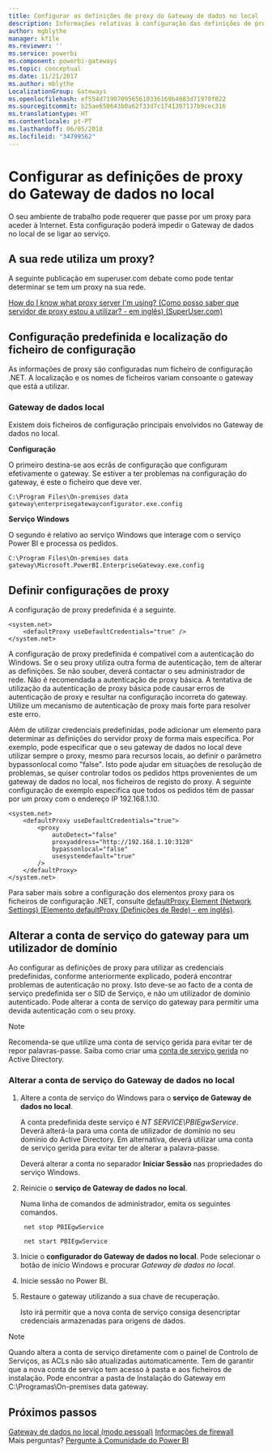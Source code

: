 ```yaml
---
title: Configurar as definições de proxy do Gateway de dados no local
description: Informações relativas à configuração das definições de proxy do Gateway de dados no local.
author: mgblythe
manager: kfile
ms.reviewer: ''
ms.service: powerbi
ms.component: powerbi-gateways
ms.topic: conceptual
ms.date: 11/21/2017
ms.author: mblythe
LocalizationGroup: Gateways
ms.openlocfilehash: ef554d7190709565610336169b4883d71970f822
ms.sourcegitcommit: b25ae650643b0a62f33d7c1741307137b9cec316
ms.translationtype: HT
ms.contentlocale: pt-PT
ms.lasthandoff: 06/05/2018
ms.locfileid: "34799562"
---
```

# <a name="configuring-proxy-settings-for-the-on-premises-data-gateway"></a>Configurar as definições de proxy do Gateway de dados no local
O seu ambiente de trabalho pode requerer que passe por um proxy para aceder à Internet. Esta configuração poderá impedir o Gateway de dados no local de se ligar ao serviço.

## <a name="does-your-network-use-a-proxy"></a>A sua rede utiliza um proxy?
A seguinte publicação em superuser.com debate como pode tentar determinar se tem um proxy na sua rede.

[How do I know what proxy server I'm using? (Como posso saber que servidor de proxy estou a utilizar? - em inglês) (SuperUser.com)](https://superuser.com/questions/346372/how-do-i-know-what-proxy-server-im-using)

## <a name="configuration-file-location-and-default-configuration"></a>Configuração predefinida e localização do ficheiro de configuração
As informações de proxy são configuradas num ficheiro de configuração .NET. A localização e os nomes de ficheiros variam consoante o gateway que está a utilizar.

### <a name="on-premises-data-gateway"></a>Gateway de dados local
Existem dois ficheiros de configuração principais envolvidos no Gateway de dados no local.

**Configuração**

O primeiro destina-se aos ecrãs de configuração que configuram efetivamente o gateway. Se estiver a ter problemas na configuração do gateway, é este o ficheiro que deve ver.

    C:\Program Files\On-premises data gateway\enterprisegatewayconfigurator.exe.config

**Serviço Windows**

O segundo é relativo ao serviço Windows que interage com o serviço Power BI e processa os pedidos.

    C:\Program Files\On-premises data gateway\Microsoft.PowerBI.EnterpriseGateway.exe.config

## <a name="configuring-proxy-settings"></a>Definir configurações de proxy
A configuração de proxy predefinida é a seguinte.

    <system.net>
        <defaultProxy useDefaultCredentials="true" />
    </system.net>

A configuração de proxy predefinida é compatível com a autenticação do Windows. Se o seu proxy utiliza outra forma de autenticação, tem de alterar as definições. Se não souber, deverá contactar o seu administrador de rede. Não é recomendada a autenticação de proxy básica. A tentativa de utilização da autenticação de proxy básica pode causar erros de autenticação de proxy e resultar na configuração incorreta do gateway. Utilize um mecanismo de autenticação de proxy mais forte para resolver este erro.

Além de utilizar credenciais predefinidas, pode adicionar um elemento <proxy> para determinar as definições do servidor proxy de forma mais específica. Por exemplo, pode especificar que o seu gateway de dados no local deve utilizar sempre o proxy, mesmo para recursos locais, ao definir o parâmetro bypassonlocal como "false". Isto pode ajudar em situações de resolução de problemas, se quiser controlar todos os pedidos https provenientes de um gateway de dados no local, nos ficheiros de registo do proxy. A seguinte configuração de exemplo especifica que todos os pedidos têm de passar por um proxy com o endereço IP 192.168.1.10.

    <system.net>
        <defaultProxy useDefaultCredentials="true">
            <proxy  
                autoDetect="false"  
                proxyaddress="http://192.168.1.10:3128"  
                bypassonlocal="false"  
                usesystemdefault="true"
            />  
        </defaultProxy>
    </system.net>

Para saber mais sobre a configuração dos elementos proxy para os ficheiros de configuração .NET, consulte [defaultProxy Element (Network Settings) (Elemento defaultProxy (Definições de Rede) - em inglês)](https://msdn.microsoft.com/library/kd3cf2ex.aspx).

## <a name="changing-the-gateway-service-account-to-a-domain-user"></a>Alterar a conta de serviço do gateway para um utilizador de domínio
Ao configurar as definições de proxy para utilizar as credenciais predefinidas, conforme anteriormente explicado, poderá encontrar problemas de autenticação no proxy. Isto deve-se ao facto de a conta de serviço predefinida ser o SID de Serviço, e não um utilizador de domínio autenticado. Pode alterar a conta de serviço do gateway para permitir uma devida autenticação com o seu proxy.

> [!NOTE]
> Recomenda-se que utilize uma conta de serviço gerida para evitar ter de repor palavras-passe. Saiba como criar uma [conta de serviço gerida](https://technet.microsoft.com/library/dd548356.aspx) no Active Directory.
> 
> 

### <a name="change-the-on-premises-data-gateway-service-account"></a>Alterar a conta de serviço do Gateway de dados no local
1. Altere a conta de serviço do Windows para o **serviço de Gateway de dados no local**.
   
    A conta predefinida deste serviço é *NT SERVICE\PBIEgwService*. Deverá alterá-la para uma conta de utilizador de domínio no seu domínio do Active Directory. Em alternativa, deverá utilizar uma conta de serviço gerida para evitar ter de alterar a palavra-passe.
   
    Deverá alterar a conta no separador **Iniciar Sessão** nas propriedades do serviço Windows.
2. Reinicie o **serviço de Gateway de dados no local**.
   
    Numa linha de comandos de administrador, emita os seguintes comandos.
   
        net stop PBIEgwService
   
        net start PBIEgwService
3. Inicie o **configurador do Gateway de dados no local**. Pode selecionar o botão de início Windows e procurar *Gateway de dados no local*.
4. Inicie sessão no Power BI.
5. Restaure o gateway utilizando a sua chave de recuperação.
   
    Isto irá permitir que a nova conta de serviço consiga desencriptar credenciais armazenadas para origens de dados.
    
> [!NOTE]
> Quando altera a conta de serviço diretamente com o painel de Controlo de Serviços, as ACLs não são atualizadas automaticamente. Tem de garantir que a nova conta de serviço tem acesso à pasta e aos ficheiros de instalação. Pode encontrar a pasta de Instalação do Gateway em C:\Programas\On-premises data gateway. 
> 

## <a name="next-steps"></a>Próximos passos
[Gateway de dados no local (modo pessoal)](service-gateway-personal-mode.md)
[Informações de firewall](service-gateway-onprem-tshoot.md#firewall-or-proxy)  
Mais perguntas? [Pergunte à Comunidade do Power BI](http://community.powerbi.com/)

